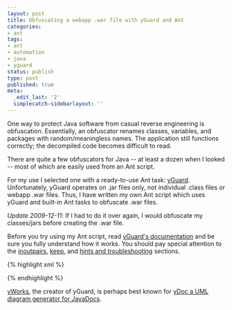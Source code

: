 ```yaml
---
layout: post
title: Obfuscating a webapp .war file with yGuard and Ant
categories:
- ant
tags:
- ant
- automation
- java
- yguard
status: publish
type: post
published: true
meta:
  _edit_last: '2'
  simplecatch-sidebarlayout: ''
---
```

One way to protect Java software from casual reverse engineering is obfuscation.  Essentially, an obfuscator renames classes, variables, and packages with random/meaningless names.  The application still functions correctly; the decompiled code becomes difficult to read.

There are quite a few obfuscators for Java -- at least a dozen when I looked -- most of which are easily used from an Ant script.  

For my use I selected one with a ready-to-use Ant task: <a href="http://www.yworks.com/en/products_yguard_about.html">yGuard</a>.  Unfortunately, yGuard operates on .jar files only, not individual .class files or webapp .war files.  Thus, I have written my own Ant script which uses yGuard and built-in Ant tasks to obfuscate .war files.<!--more-->

<p class="notice"><em>Update 2009-12-11</em>: If I had to do it over again, I would obfuscate my classes/jars before creating the .war file.</p>

Before you try using my Ant script, read <a href="http://www.yworks.com/products/yguard/yguard_ant_howto.html">yGuard's documentation</a> and be sure you fully understand how it works.  You should pay special attention to the <a href="http://www.yworks.com/products/yguard/yguard_ant_howto.html#inoutpairs">inoutpairs</a>, <a href="http://www.yworks.com/products/yguard/yguard_ant_howto.html#keep">keep</a>, and <a href="http://www.yworks.com/products/yguard/yguard_ant_howto.html#hints">hints and troubleshooting</a> sections.

{% highlight xml %}
<!-- prepare a temporary directory in which the war file is expanded and obfuscated -->
<tempfile property="unwar.dir" destdir="${java.io.tmpdir}" deleteonexit="yes"/>
<mkdir dir="${unwar.dir}"/>
<unwar src="webapp.war" dest="${unwar.dir}"/>

<!-- create a jar of webapp classes (required by yguard) for obfuscation -->
<jar destfile="${unwar.dir}/WEB-INF/lib/webapp.jar" whenempty="fail">
    <zipfileset dir="${unwar.dir}/WEB-INF/classes"/>
</jar>
<delete dir="${unwar.dir}/WEB-INF/classes"/>

<!-- create a fileset of internal libraries to be obfuscated -->
<fileset dir="${unwar.dir}/WEB-INF/lib" id="internal.lib.set">
    <include name="myLibrary.jar"/>
    <include name="myOtherLibrary.jar"/>
</fileset>

<!-- move the internal libraries to a temporary directory and make a fileset out of them -->
<tempfile property="obfuscation.dir" destDir="${java.io.tmpdir}" deleteonexit="yes"/>
<mkdir dir="${obfuscation.dir}"/>
<move todir="${obfuscation.dir}">
    <fileset refid="internal.lib.set"/>
</move>

<!-- create a jar of web.xml (required by yguard) for obfuscation -->
<jar destfile="${obfuscation.dir}/web.xml.jar" whenempty="fail">
    <zipfileset dir="${unwar.dir}/WEB-INF" includes="web.xml"/>
</jar>
<delete file="${unwar.dir}/WEB-INF/web.xml"/>

<!-- make a fileset of all jars to be obfuscated -->
<fileset dir="${obfuscation.dir}" includes="*.jar" id="in-out.set"/>

<!-- make a fileset of the remaining libraries, these are not obfuscated -->
<path id="external.lib.path">
    <fileset dir="${unwar.dir}/WEB-INF/lib" includes="*.jar"/>
</path>

<taskdef name="yguard"
    classname="com.yworks.yguard.YGuardTask"
    classpath="yguard.jar"/>

<yguard>
    <inoutpairs>
        <!-- these filesets are inputs to be obfuscated -->
        <fileset refid="in-out.set"/>
    </inoutpairs>
    <externalclasses refid="external.lib.path"/>  <!-- external libs, not obfuscated -->
    <rename>
        <adjust replaceContent="true">
            <include name="web.xml"/>  <!-- modified to reference the obfuscated Servlet -->
        </adjust>
        <keep>
            <!-- classes, packages, methods, and fields which should not obfuscated are specified here -->
        </keep>
    </rename>
</yguard>

<!-- move our newly obfuscated classes back into the lib area -->
<move todir="${unwar.dir}/WEB-INF/lib">
    <fileset dir="${obfuscation.dir}" includes="*_obf.jar"/>
</move>

<!-- unjar the adjusted web.xml --> 
<unzip dest="${unwar.dir}/WEB-INF/" src="${unwar.dir}/WEB-INF/lib/web.xml_obf.jar">
    <patternset includes="web.xml"/>
</unzip>
<delete>
    <fileset dir="${unwar.dir}/WEB-INF/lib" includes="web.xml*.jar"/>
</delete>

<!-- rebuild the war file -->
<war destfile="webapp_obf.war" basedir="${unwar.dir}"/>
{% endhighlight %}

<a href="http://www.yworks.com/">yWorks</a>, the creator of yGuard, is perhaps best known for <a href="http://www.yworks.com/en/products_ydoc.html">yDoc a UML diagram generator for JavaDocs</a>.
